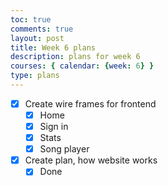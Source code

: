 ```yaml
---
toc: true
comments: true
layout: post
title: Week 6 plans
description: plans for week 6
courses: { calendar: {week: 6} }
type: plans
---
```


- [x] Create wire frames for frontend
  - [x] Home
  - [x] Sign in
  - [x] Stats
  - [x] Song player
- [x] Create plan, how website works
  - [x] Done